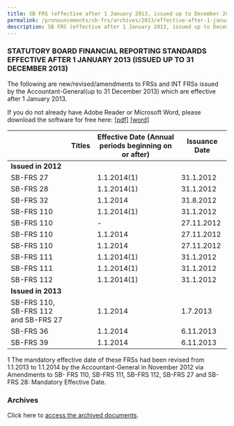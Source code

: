 ```yaml
---
title: SB FRS (effective after 1 January 2013, issued up to December 2013)
permalink: /pronouncements/sb-frs/archives/2013/effective-after-1-january-2013-issued-up-to-december-2013/
description: SB FRS (effective after 1 January 2013, issued up to December 2013)
---
```

### STATUTORY BOARD FINANCIAL REPORTING STANDARDS EFFECTIVE AFTER 1 JANUARY 2013 (ISSUED UP TO 31 DECEMBER 2013)

The following are new/revised/amendments to FRSs and INT FRSs issued by the Accountant-General(up to 31 December 2013) which are effective after 1 January 2013.

If you do not already have Adobe Reader or Microsoft Word, please download the software for free here: [\[pdf\]](http://www.adobe.com/products/acrobat/readstep2.html) [\[word\]](http://www.microsoft.com/downloads/details.aspx?FamilyID=95e24c87-8732-48d5-8689-ab826e7b8fdf&DisplayLang=en)

|  | Titles | Effective Date (Annual periods beginning on or after) | Issuance Date |
| -------- | -------- | -------- | -------- |
| **Issued in 2012** |  |  |  |
| SB-FRS 27 |  | 1.1.2014(1) | 31.1.2012 |
| SB-FRS 28 |  | 1.1.2014(1) | 31.1.2012 |
| SB-FRS 32 |  |  1.1.2014 | 31.8.2012 |
| SB-FRS 110 |  | 1.1.2014(1) | 31.1.2012 |
| SB-FRS 110 |  | - | 27.11.2012 |
| SB-FRS 110 |  | 1.1.2014 | 27.11.2012 |
| SB-FRS 110 |  | 1.1.2014 | 27.11.2012 |
| SB-FRS 111 |  | 1.1.2014(1) | 31.1.2012 |
| SB-FRS 111 |  | 1.1.2014(1) | 31.1.2012 |
| SB-FRS 112 |  | 1.1.2014(1) | 31.1.2012 |
| **Issued in 2013** |  |  |  |
| SB-FRS 110, SB-FRS 112 and SB-FRS 27 |  | 1.1.2014 | 1.7.2013 |
| SB-FRS 36 |  | 1.1.2014 | 6.11.2013 |
| SB-FRS 39 |  | 1.1.2014 | 6.11.2013 |

1 The mandatory effective date of these FRSs had been revised from 1.1.2013 to 1.1.2014 by the Accountant-General in November 2012 via Amendments to SB- FRS 110, SB-FRS 111, SB-FRS 112, SB-FRS 27 and SB- FRS 28: Mandatory Effective Date.

### Archives 

Click here to [access the archived documents](/pronouncements/sb-frs/archives/).